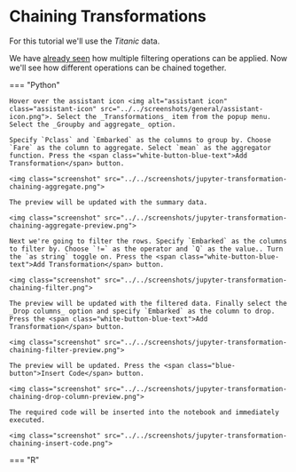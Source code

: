 # Chaining Transformations

For this tutorial we'll use the _Titanic_ data.

We have [already seen](filter.md#manual-filter) how multiple filtering operations can be applied. Now we'll see how different operations can be chained together.

=== "Python"

    Hover over the assistant icon <img alt="assistant icon" class="assistant-icon" src="../../screenshots/general/assistant-icon.png">. Select the _Transformations_ item from the popup menu. Select the _Groupby and aggregate_ option.

    Specify `Pclass` and `Embarked` as the columns to group by. Choose `Fare` as the column to aggregate. Select `mean` as the aggregator function. Press the <span class="white-button-blue-text">Add Transformation</span> button.

    <img class="screenshot" src="../../screenshots/jupyter-transformation-chaining-aggregate.png">

    The preview will be updated with the summary data.

    <img class="screenshot" src="../../screenshots/jupyter-transformation-chaining-aggregate-preview.png">

    Next we're going to filter the rows. Specify `Embarked` as the columns to filter by. Choose `!=` as the operator and `Q` as the value.. Turn the `as string` toggle on. Press the <span class="white-button-blue-text">Add Transformation</span> button.

    <img class="screenshot" src="../../screenshots/jupyter-transformation-chaining-filter.png">

    The preview will be updated with the filtered data. Finally select the _Drop columns_ option and specify `Embarked` as the column to drop. Press the <span class="white-button-blue-text">Add Transformation</span> button.

    <img class="screenshot" src="../../screenshots/jupyter-transformation-chaining-filter-preview.png">

    The preview will be updated. Press the <span class="blue-button">Insert Code</span> button.

    <img class="screenshot" src="../../screenshots/jupyter-transformation-chaining-drop-column-preview.png">

    The required code will be inserted into the notebook and immediately executed.

    <img class="screenshot" src="../../screenshots/jupyter-transformation-chaining-insert-code.png">

=== "R"